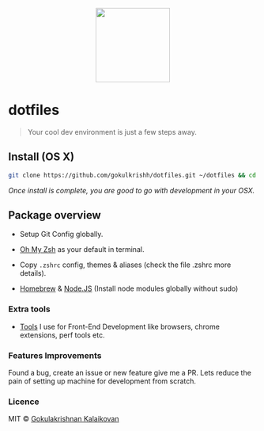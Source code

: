 <p align="center"><img src="https://raw.githubusercontent.com/gokulkrishh/dotfiles/master/logo.png" width="150" height="150"/></p>

# dotfiles

> Your cool dev environment is just a few steps away.

## Install (OS X)

```sh
git clone https://github.com/gokulkrishh/dotfiles.git ~/dotfiles && cd ~/dotfiles && bash install.sh
```

*Once install is complete, you are good to go with development in your OSX.*

## Package overview

  - Setup Git Config globally.

  - [Oh My Zsh](https://github.com/robbyrussell/oh-my-zsh) as your default in terminal.

  - Copy `.zshrc` config, themes & aliases (check the file .zshrc more details).

  - [Homebrew](http://brew.sh/) & [Node.JS](https://nodejs.org/en/) (Install node modules globally without sudo)

### Extra tools

 - [Tools](https://github.com/gokulkrishh/Tools-I-use) I use for Front-End Development like browsers, chrome extensions, perf tools etc.

### Features Improvements
Found a bug, create an issue or new feature give me a PR. Lets reduce the pain of setting up machine for development from scratch.

### Licence

MIT © [Gokulakrishnan Kalaikovan](http://github.com/gokulkrishh)   
